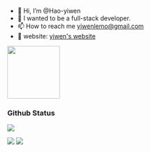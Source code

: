 - 👋 Hi, I’m @Hao-yiwen
- 👀 I wanted to be a full-stack developer.
- 📫 How to reach me yiwenlemo@gmail.com
- 🌱 website: [yiwen's website](https://hao-yiwen.github.io/yiwen-blog-website/)

<img height="120px" src="https://github-readme-stats.vercel.app/api/top-langs/?username=Hao-yiwen&hide=html&hide_title=true&hide_border=true&layout=compact&langs_count=7&exclude_repo=comp426,Redventures-Movie-Quotes&text_color=000&icon_color=fff&bg_color=0,52fa5a,4dfcff,c64dff&theme=graywhite">

### Github Status
![](https://github-readme-stats.vercel.app/api?username=Hao-yiwen&theme=gruvbox) 

![](https://github-profile-summary-cards.vercel.app/api/cards/repos-per-language?username=Hao-yiwen&theme=dracula) ![](https://github-profile-summary-cards.vercel.app/api/cards/most-commit-language?username=Hao-yiwen&theme=dracula)
